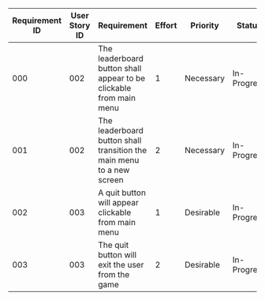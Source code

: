 | Requirement ID | User Story ID | Requirement                                                           | Effort | Priority  | Status      |
|----------------|---------------|-----------------------------------------------------------------------|--------|-----------|-------------|
| 000              | 002             | The leaderboard button shall appear to be clickable from main menu    | 1      | Necessary | In-Progress |
| 001              | 002             | The leaderboard button shall transition the main menu to a new screen | 2      | Necessary | In-Progress |
| 002              | 003             | A quit button will appear clickable from main menu                    | 1      | Desirable | In-Progress |
| 003              | 003             | The quit button will exit the user from the game                      | 2      | Desirable | In-Progress |
